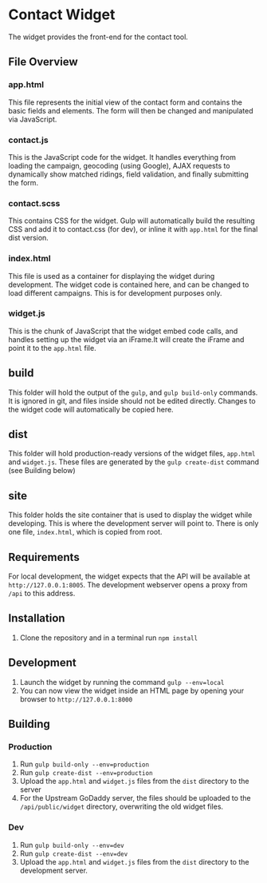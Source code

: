 # Contact Widget

The widget provides the front-end for the contact tool.

## File Overview

### app.html

This file represents the initial view of the contact form and contains the basic fields and elements. The form will then be changed and manipulated via JavaScript.

### contact.js

This is the JavaScript code for the widget. It handles everything from loading the campaign, geocoding (using Google), AJAX requests to dynamically show matched ridings, field validation, and finally submitting the form.

### contact.scss

This contains CSS for the widget. Gulp will automatically build the resulting CSS and add it to contact.css (for dev), or inline it with `app.html` for the final dist version.

### index.html

This file is used as a container for displaying the widget during development. The widget code is contained here, and can be changed to load different campaigns. This is for development purposes only.

### widget.js

This is the chunk of JavaScript that the widget embed code calls, and handles setting up the widget via an iFrame.It will create the iFrame and point it to the `app.html` file. 

## build

This folder will hold the output of the `gulp`, and `gulp build-only` commands. It is ignored in git, and files inside should not be edited directly. Changes to the widget code will automatically be copied here.

## dist

This folder will hold production-ready versions of the widget files, `app.html` and `widget.js`. These files are generated by the `gulp create-dist` command (see Building below)

## site

This folder holds the site container that is used to display the widget while developing. This is where the development server will point to. There is only one file, `index.html`, which is copied from root.

## Requirements

For local development, the widget expects that the API will be available at `http://127.0.0.1:8005`. The development webserver opens a proxy from `/api` to this address.

## Installation

1. Clone the repository and in a terminal run `npm install`

## Development

1. Launch the widget by running the command `gulp --env=local`
2. You can now view the widget inside an HTML page by opening your browser to `http://127.0.0.1:8000`

## Building

### Production

1. Run `gulp build-only --env=production`
2. Run `gulp create-dist --env=production`
3. Upload the `app.html` and `widget.js` files from the `dist` directory to the server
  1. For the Upstream GoDaddy server, the files should be uploaded to the `/api/public/widget` directory, overwriting the old widget files.

### Dev

1. Run `gulp build-only --env=dev`
2. Run `gulp create-dist --env=dev`
3. Upload the `app.html` and `widget.js` files from the `dist` directory to the development server.
